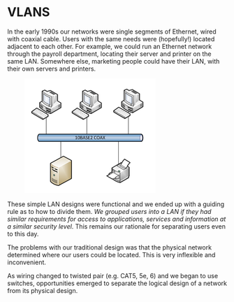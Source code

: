 # VLANS

In the early 1990s our networks were single segments of Ethernet, wired with coaxial cable. Users with the same needs were (hopefully!) located adjacent to each other. For example, we could run an Ethernet network through the payroll department, locating their server and printer on the same LAN. Somewhere else, marketing people could have their LAN, with their own servers and printers.

<figure><img src="../.gitbook/assets/image.png" alt=""><figcaption></figcaption></figure>

These simple LAN designs were functional and we ended up with a guiding rule as to how to divide them. _We grouped users into a LAN if they had similar requirements for access to applications, services and information at a similar security level_. This remains our rationale for separating users even to this day.

The problems with our traditional design was that the physical network determined where our users could be located. This is very inflexible and inconvenient.

As wiring changed to twisted pair (e.g. CAT5, 5e, 6) and we began to use switches, opportunities emerged to separate the logical design of a network from its physical design.
